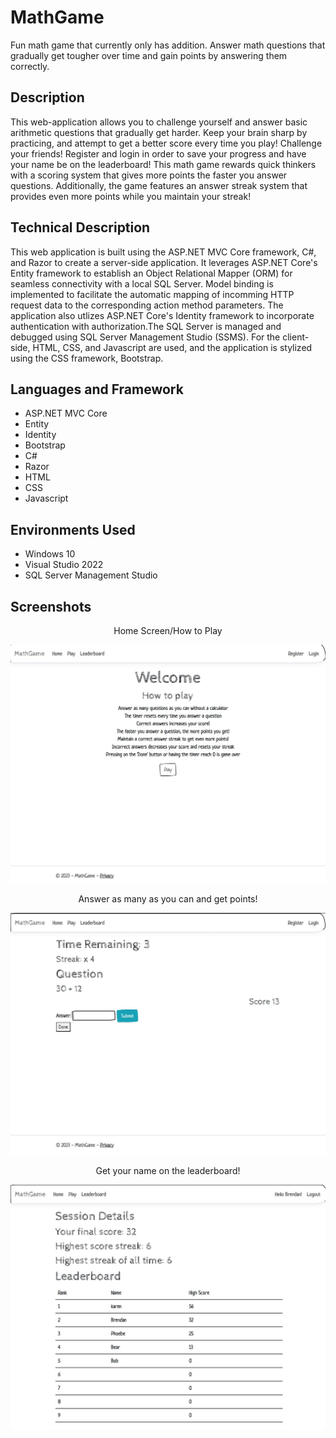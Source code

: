 # MathGame
Fun math game that currently only has addition. Answer math questions that gradually get tougher over time and gain points by answering them correctly.

<h2>Description</h2>
This web-application allows you to challenge yourself and answer basic arithmetic questions that gradually get harder. Keep your brain sharp by practicing, and attempt
to get a better score every time you play! Challenge your friends! Register and login in order to save your progress and have your name be on the leaderboard! This math 
game rewards quick thinkers with a scoring system that gives more points the faster you answer questions. Additionally, the game features an answer streak system that provides even more points while you maintain your streak! 

<h2>Technical Description</h2>
This web application is built using the ASP.NET MVC Core framework, C#, and Razor to create a server-side application. It leverages ASP.NET Core's Entity framework to establish an Object Relational Mapper (ORM) for seamless connectivity with a local SQL Server. Model binding is implemented to facilitate the automatic mapping of incomming HTTP request data to the corresponding action method parameters. The application also utlizes ASP.NET Core's Identity framework to incorporate authentication with authorization.The SQL Server is managed and debugged using SQL Server Management Studio (SSMS). For the client-side, HTML, CSS, and Javascript are used, and the application is stylized using the CSS framework, Bootstrap.

<h2>Languages and Framework</h2>
<ul>
  <li>ASP.NET MVC Core</li>
  <li>Entity</li>
  <li>Identity</li>
  <li>Bootstrap</li>
  <li>C#</li>
  <li>Razor</li>
  <li>HTML</li>
  <li>CSS</li>
  <li>Javascript</li>
</ul>

<h2>Environments Used</h2>
<ul>
  <li>Windows 10</li>
  <li>Visual Studio 2022</li>
  <li>SQL Server Management Studio</li>
</ul>

<h2>Screenshots</h2>
<p align="center">Home Screen/How to Play</p>

![](MathGame/screenshots/1.JPG)

<p align="center">Answer as many as you can and get points!</p>

![](MathGame/screenshots/2.JPG)

<p align="center">Get your name on the leaderboard!</p>

![](MathGame/screenshots/3.JPG)
